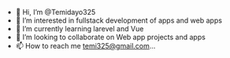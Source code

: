 - 👋 Hi, I’m @Temidayo325
- 👀 I’m interested in fullstack development of apps and web apps
- 🌱 I’m currently learning larevel and Vue
- 💞️ I’m looking to collaborate on Web app projects and apps
- 📫 How to reach me temi325@gmail.com...

<!---
Temidayo325/Temidayo325 is a ✨ special ✨ repository because its `README.md` (this file) appears on your GitHub profile.
You can click the Preview link to take a look at your changes.
--->
